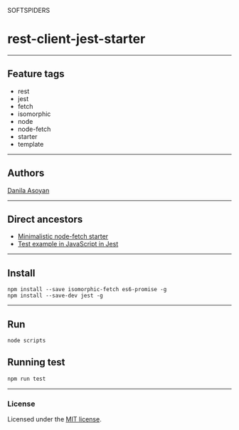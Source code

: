 SOFTSPIDERS

# rest-client-jest-starter

---

## Feature tags

- rest
- jest
- fetch
- isomorphic
- node
- node-fetch
- starter
- template

---

## Authors

[Danila Asoyan](https://github.com/Danilkashtan)

---

## Direct ancestors
- [Minimalistic node-fetch starter](https://github.com/softspiders/node-fetch-starter)
- [Test example in JavaScript in Jest](https://github.com/softspiders/jest)

---

## Install

```
npm install --save isomorphic-fetch es6-promise -g
npm install --save-dev jest -g
```

---

## Run

```
node scripts
```

## Running test

```sh
npm run test
```

---

### License

Licensed under the [MIT license](./LICENSE). 

